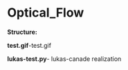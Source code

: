 # Optical_Flow


**Structure:**

**test.gif**-test.gif

**lukas-test.py**- lukas-canade realization

